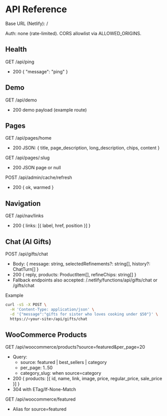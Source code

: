 # API Reference
Base URL (Netlify): /

Auth: none (rate-limited). CORS allowlist via ALLOWED_ORIGINS.

## Health
GET /api/ping
- 200 { "message": "ping" }

## Demo
GET /api/demo
- 200 demo payload (example route)

## Pages
GET /api/pages/home
- 200 JSON: { title, page_description, long_description, chips, content }

GET /api/pages/:slug
- 200 JSON page or null

POST /api/admin/cache/refresh
- 200 { ok, warmed }

## Navigation
GET /api/nav/links
- 200 { links: [{ label, href, position }] }

## Chat (AI Gifts)
POST /api/gifts/chat
- Body: { message: string, selectedRefinements?: string[], history?: ChatTurn[] }
- 200 { reply, products: ProductItem[], refineChips: string[] }
- Fallback endpoints also accepted: /.netlify/functions/api/gifts/chat or /gifts/chat

Example
```bash
curl -sS -X POST \
  -H 'Content-Type: application/json' \
  -d '{"message":"gifts for sister who loves cooking under $50"}' \
  https://<your-site>/api/gifts/chat
```

## WooCommerce Products
GET /api/woocommerce/products?source=featured&per_page=20
- Query:
  - source: featured | best_sellers | category
  - per_page: 1..50
  - category_slug: when source=category
- 200 { products: [{ id, name, link, image, price, regular_price, sale_price }] }
- 304 with ETag/If-None-Match

GET /api/woocommerce/featured
- Alias for source=featured

